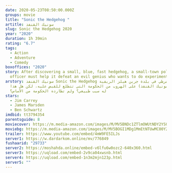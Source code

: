 ```yaml
---
date: 2020-05-23T08:50:00.000Z
groups: movie
title: "Sonic the Hedgehog "
artitle: سونيك القنفذ
slug: Sonic the Hedgehog 2020
year: "2020"
duration: 1h 39min
rating: "6.7"
tags:
  - Action
  - Adventure
  - Comedy
boxoffices: "2020"
story: After discovering a small, blue, fast hedgehog, a small-town police
  officer must help it defeat an evil genius who wants to do experiments on it.
arstory: سونيك القنفذ Sonic the Hedgehog يقوم شرطي في بلدة جرين هيلز الريفية
  بمساعدة (سونيك القنفذ) على الهروب من الحكومة التي تتطلع للقبض عليه، لكن هل هذا
  له سبب طبيعي؟ ولم تطارده الحكومة من الأساس؟
stars:
  - Jim Carrey
  - James Marsden
  - Ben Schwartz
imdbid: tt3794354
parentsguide: 8
moviecover: https://m.media-amazon.com/images/M/MV5BNDc1ZTlmOWUtNDY2YS00OGU5LTg2MTYtYTk2MmQzMGE2NzUwXkEyXkFqcGdeQXVyODkzNTgxMDg@._V1_UX182_CR0,0,182,268_AL_.jpg
moviebg: https://m.media-amazon.com/images/M/MV5BOGI1MDg1MmEtNTUwMC00Y2UzLTg3ZjYtMGFhYjZmNGQ5MTI4XkEyXkFqcGdeQXVyMDM2NDM2MQ@@._V1_SX1777_CR0,0,1777,744_AL_.jpg
trailer: https://www.youtube.com/embed/4mW9FE5ILJs
server1: https://w.dardarkom.online/mv/776849
fushaarid: "29733"
server2: https://moshahda.online/embed-v6lfu6w0ozc2-640x360.html
server3: https://uqload.com/embed-2v9ca04xwsnb.html
server4: https://uqload.com/embed-1n3m2mjn123p.html
server5: ""
---
```

